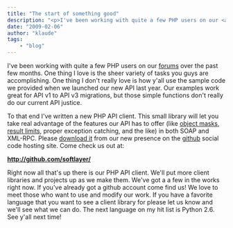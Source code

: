 ```yaml
---
title: "The start of something good"
description: "<p>I've been working with quite a few PHP users on our <a href=http://forums.softlayer.com/>forums</a> over the past f"
date: "2009-02-06"
author: "klaude"
tags:
    - "blog"
---
```


<p>I've been working with quite a few PHP users on our <a href="http://forums.softlayer.com/">forums</a> over the past few months. One thing I love is the sheer variety of tasks you guys are accomplishing. One thing I don't really love is how y'all use the sample code we provided when we launched our new API last year. Our examples work great for API v1 to API v3 migrations, but those simple functions don't really do our current API justice. </p>
<p>To that end I've written a new PHP API client. This small library will let you take real advantage of the features our API has to offer (like <a href="/article/object masks">object masks</a>, <a href="/article/Using-Result-Limits-SoftLayer-API ">result limits</a>, proper exception catching, and the like) in both SOAP and XML-RPC. Please <a href="http://github.com/softlayer/softlayer-api-php-client/tree/master">download it</a> from our new presence on the <a href="http://github.com/">github</a> social code hosting site. Come check us out at:</p>
<p><a href="http://github.com/softlayer/"><b>http://github.com/softlayer/</b></a></p>
<p>Right now all that's up there is our PHP API client. We'll put more client libraries and projects up as we make them. We've got a a few in the works right now. If you've already got a github account come find us! We love to meet those who want to use and modify our work. If you have a favorite language that you want to see a client library for please let us know and we'll see what we can do. The next language on my hit list is Python 2.6. See y'all next time!</p>

